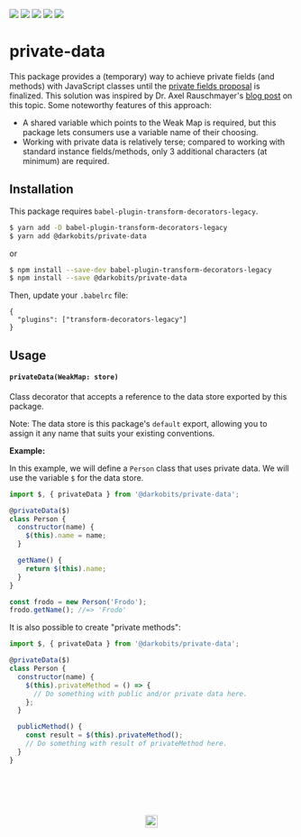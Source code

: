 [![][travis-img]][travis-url] [![][npm-img]][npm-url] [![][codacy-img]][codacy-url] [![][xo-img]][xo-url] [![][cc-img]][cc-url]

# private-data

This package provides a (temporary) way to achieve private fields (and methods) with JavaScript classes until the [private fields proposal](https://github.com/tc39/proposal-private-fields) is finalized. This solution was inspired by Dr. Axel Rauschmayer's [blog post](http://2ality.com/2016/01/private-data-classes.html#keeping-private-data-in-weakmaps) on this topic. Some noteworthy features of this approach:

- A shared variable which points to the Weak Map is required, but this package lets consumers use a variable name of their choosing.
- Working with private data is relatively terse; compared to working with standard instance fields/methods, only 3 additional characters (at minimum) are required.

## Installation

This package requires `babel-plugin-transform-decorators-legacy`.

```bash
$ yarn add -D babel-plugin-transform-decorators-legacy
$ yarn add @darkobits/private-data
```

or

```bash
$ npm install --save-dev babel-plugin-transform-decorators-legacy
$ npm install --save @darkobits/private-data
```

Then, update your `.babelrc` file:

```
{
  "plugins": ["transform-decorators-legacy"]
}
```

## Usage

#### `privateData(WeakMap: store)`

Class decorator that accepts a reference to the data store exported by this package.

Note: The data store is this package's `default` export, allowing you to assign it any name that suits your existing conventions.

**Example:**

In this example, we will define a `Person` class that uses private data. We will use the variable `$` for the data store.

```js
import $, { privateData } from '@darkobits/private-data';

@privateData($)
class Person {
  constructor(name) {
    $(this).name = name;
  }

  getName() {
    return $(this).name;
  }
}

const frodo = new Person('Frodo');
frodo.getName(); //=> 'Frodo'
```

It is also possible to create "private methods":

```js
import $, { privateData } from '@darkobits/private-data';

@privateData($)
class Person {
  constructor(name) {
    $(this).privateMethod = () => {
      // Do something with public and/or private data here.
    };
  }

  publicMethod() {
    const result = $(this).privateMethod();
    // Do something with result of privateMethod here.
  }
}
```

## &nbsp;
<p align="center">
  <br>
  <img width="22" height="22" src="https://cloud.githubusercontent.com/assets/441546/25318539/db2f4cf2-2845-11e7-8e10-ef97d91cd538.png">
</p>

[travis-img]: https://img.shields.io/travis/darkobits/private-data.svg?style=flat-square
[travis-url]: https://travis-ci.org/darkobits/private-data

[npm-img]: https://img.shields.io/npm/v/@darkobits/private-data.svg?style=flat-square
[npm-url]: https://www.npmjs.com/package/@darkobits/private-data

[codacy-img]: https://img.shields.io/codacy/coverage/0023b07bb2454f2a8c336f92814f09a0.svg?style=flat-square
[codacy-url]: https://www.codacy.com/app/darkobits/private-data

[xo-img]: https://img.shields.io/badge/code_style-XO-e271a5.svg?style=flat-square
[xo-url]: https://github.com/sindresorhus/xo

[cc-img]: https://img.shields.io/badge/Conventional%20Commits-1.0.0-yellow.svg?style=flat-square
[cc-url]: https://conventionalcommits.org/
